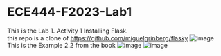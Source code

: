 # ECE444-F2023-Lab1
This is the Lab 1. Activity 1 Installing Flask.<br> this repo is a clone of https://github.com/miguelgrinberg/flasky
![image](https://github.com/CesarAugusto00/ECE444-F2023-Lab1/assets/144982985/42fd1e7d-0f73-43e8-94ca-049eca53deab)
This is the Example 2.2 from the book 
![image](https://github.com/CesarAugusto00/ECE444-F2023-Lab1/assets/144982985/bb5dfff0-07eb-4ae3-9b9f-46d653ca35f7)
![image](https://github.com/CesarAugusto00/ECE444-F2023-Lab1/assets/144982985/cee1c7fc-4452-486e-87ae-f6b1ebb88447)

